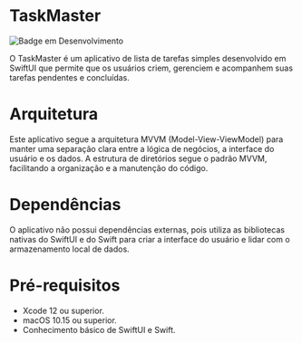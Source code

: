 # TaskMaster

![Badge em Desenvolvimento](http://img.shields.io/static/v1?label=STATUS&message=EM%20DESENVOLVIMENTO&color=GREEN&style=for-the-badge)

O TaskMaster é um aplicativo de lista de tarefas simples desenvolvido em SwiftUI que permite que os usuários criem, gerenciem e acompanhem suas tarefas pendentes e concluídas.

# Arquitetura
Este aplicativo segue a arquitetura MVVM (Model-View-ViewModel) para manter uma separação clara entre a lógica de negócios, a interface do usuário e os dados. A estrutura de diretórios segue o padrão MVVM, facilitando a organização e a manutenção do código.

# Dependências
O aplicativo não possui dependências externas, pois utiliza as bibliotecas nativas do SwiftUI e do Swift para criar a interface do usuário e lidar com o armazenamento local de dados.

# Pré-requisitos
- Xcode 12 ou superior.
- macOS 10.15 ou superior.
- Conhecimento básico de SwiftUI e Swift.
